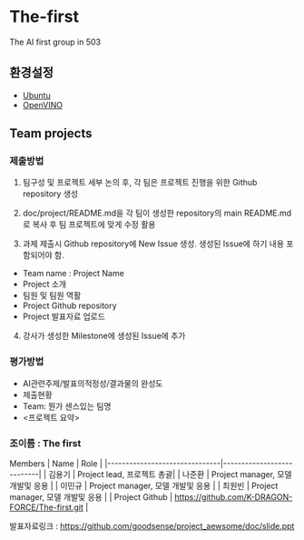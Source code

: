 # The-first
The AI first group in 503

## 환경설정

* [Ubuntu](./doc/environment/ubuntu.md)
* [OpenVINO](./doc/environment/openvino.md)


## Team projects
### 제출방법

1) 팀구성 및 프로젝트 세부 논의 후, 각 팀은 프로젝트 진행을 위한 Github repository 생성

2) doc/project/README.md을 각 팀이 생성한 repository의 main README.md로 복사 후 팀 프로젝트에 맞게 수정 활용

3) 과제 제출시  Github repository에 New Issue 생성. 생성된 Issue에 하기 내용 포함되어야 함.

* Team name : Project Name
* Project 소개
* 팀원 및 팀원 역활
* Project Github repository
* Project 발표자료 업로드

4) 강사가 생성한 Milestone에 생성된 Issue에 추가

### 평가방법
* AI관련주제/발표의적정성/결과물의 완성도
* 제출현황
* Team: 뭔가 센스있는 팀명
* <프로젝트 요약>

### 조이름 : The first 
Members
| Name           | Role |
|-------------------------------|---------------------------|
| 김용기 | Project lead, 프로젝트 총괄|
| 나준환 | Project manager, 모델 개발및 응용 |
| 이민규 | Project manager, 모델 개발및 응용 |
| 최원빈 | Project manager, 모델 개발및 응용 |
| Project Github | https://github.com/K-DRAGON-FORCE/The-first.git |


발표자료링크 : https://github.com/goodsense/project_aewsome/doc/slide.ppt
